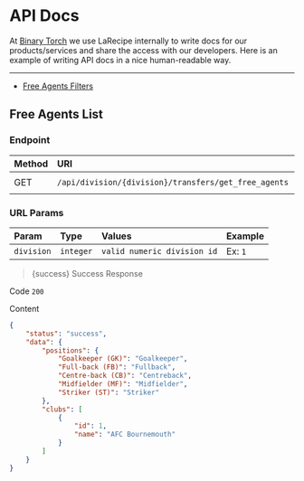 # API Docs

At [Binary Torch](https://binarytorch.com.my/) we use LaRecipe internally to write docs for our products/services and share the access with our developers. Here is an example of writing API docs in a nice human-readable way.

---

- [Free Agents Filters](#free_agents_filters)

<a name="free_agents_filters"></a>
## Free Agents List

### Endpoint

|Method|URI|Headers|
|:-|:-|:-|
|GET|`/api/division/{division}/transfers/get_free_agents`|`Bearer Token`|


### URL Params

|Param|Type|Values|Example
|:-|:-|:-|:-
|`division`|`integer`|`valid numeric division id`|Ex: `1`

> {success} Success Response

Code `200`

Content

```json
{
    "status": "success",
    "data": {
        "positions": {
            "Goalkeeper (GK)": "Goalkeeper",
            "Full-back (FB)": "Fullback",
            "Centre-back (CB)": "Centreback",
            "Midfielder (MF)": "Midfielder",
            "Striker (ST)": "Striker"
        },
        "clubs": [
            {
                "id": 1,
                "name": "AFC Bournemouth"
            }
        ]
    }
}
```
